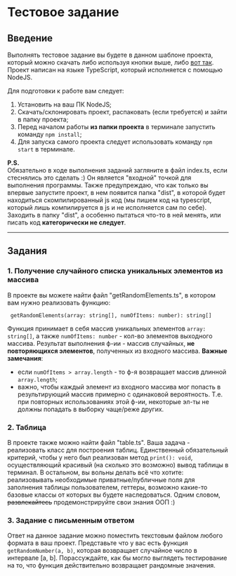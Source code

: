 # Тестовое задание

## Введение

Выполнять тестовое задание вы будете в данном шаблоне проекта,
который можно скачать либо используя кнопки выше, либо [вот так](https://github.com/ImAllergicToFish/RadarStudentsTestTask/archive/refs/heads/master.zip).
Проект написан на языке TypeScript, который исполняется с помощью NodeJS.

Для подготовки к работе вам следует:

1. Установить на ваш ПК NodeJS;
2. Скачать/склонировать проект, распаковать (если требуется) и зайти в папку проекта;
3. Перед началом работы **из папки проекта** в терминале запустить команду `npm install`;
4. Для запуска самого проекта следует использовать команду `npm start` в терминале.

**P.S.**  
Обязательно в ходе выполнения заданий загляните в файл index.ts, если стеснялись это сделать :) Он является "входной" точкой
для выполнения программы. Также предупреждаю, что как только вы впервые запустите проект, в нем появится папка "dist", в которой будет находиться скомпилированный js код (мы пишем код на typescript, который лишь компилируется в js и не исполняется сам по себе). Заходить в папку "dist", а особенно пытаться что-то в ней менять,
или писать код **категорически не следует**.

---

## Задания

### 1. Получение случайного списка уникальных элементов из массива

В проекте вы можете найти файл "getRandomElements.ts", в котором вам нужно реализовать функцию:

```
 getRandomElements(array: string[], numOfItems: number): string[]
```

Функция принимает в себя массив уникальных элементов `array: string[]`, а также
`numOfItems: number` - кол-во элементов выходного массива. Результат выполнения ф-ии - массив
случайных, **не повторяющихся элементов**, полученных из входного массива.
**Важные замечания**:

- если `numOfItems > array.length` - то ф-я возвращает массив длинной `array.length`;
- важно, чтобы каждый элемент из входного массива мог попасть в результирующий массив
  примерно с одинаковой вероятность. Т.е. при повторных использованиях этой ф-ии, некоторые эл-ты не должны попадать в выборку чаще/реже других.

### 2. Таблица

В проекте также можно найти файл "table.ts". Ваша задача - реализовать класс
для построения таблиц. Единственный обязательный критерий, чтобы у него был
реализован метод `print(): void`, осуществляющий красивый (на сколько это возможно)
вывод таблицы в терминал. В остальном, вы вольны делать всё что хотите:
реализовывать необходимые приватные/публичные поля для заполнения таблицы пользователем, геттеры,
возможно какие-то базовые классы от которых вы будете наследоваться. Одним словом, ~~развлекайтесь~~ продемонстрируйте свои знания ООП :)

### 3. Задание с письменным ответом

Ответ на данное задание можно поместить текстовым файлом любого формата в ваш проект.
Представьте что у вас есть функция `getRandomNumber(a, b)`, которая возвращает случайное
число в интервале [a, b]. Порассуждайте, как бы могло выглядеть тестирование на то,
что функция действительно возвращает рандомные значения.
